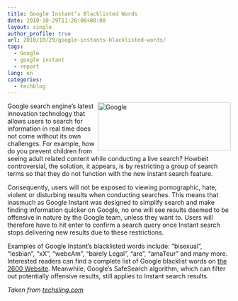 ```yaml
---
title: Google Instant’s Blacklisted Words
date: 2010-10-29T11:26:00+00:00
layout: single
author_profile: true
url: 2010/10/29/google-instants-blacklisted-words/
tags:
  - Google
  - google instant
  - report
lang: en
categories: 
  - techblog
---
```

[<img title="Google" border="0" alt="Google" align="right" src="http://lh4.ggpht.com/_vaUVXcmC3OI/TMqoVtOj8kI/AAAAAAAAC9s/ZF8oFalNqwk/Google_thumb%5B1%5D.png?imgmax=800" width="300" height="109" />](http://lh3.ggpht.com/_vaUVXcmC3OI/TMqoSNu0lII/AAAAAAAAC9o/tBdjpf6qDIw/s1600-h/Google%5B3%5D.png)Google search engine’s latest innovation technology that allows users to search for information in real time does not come without its own challenges. For example, how do you prevent children from seeing adult related content while conducting a live search? Howbeit controversial, the solution, it appears, is by restricting a group of search terms so that they do not function with the new instant search feature.

Consequently, users will not be exposed to viewing pornographic, hate, violent or disturbing results when conducting searches. This means that inasmuch as Google Instant was designed to simplify search and make finding information quicker on Google, no one will see results deemed to be offensive in nature by the Google team, unless they want to. Users will therefore have to hit enter to confirm a search query once Instant search stops delivering new results due to these restrictions.

Examples of Google Instant’s blacklisted words include: “bisexual”, “lesbian”, “xX”, “webcAm”, “barely Legal”, “are”, “amaTeur” and many more. Interested readers can find a complete list of Google blacklist words on [the 2600 Website](http://www.2600.com/googleblacklist/). Meanwhile, Google’s SafeSearch algorithm, which can filter out potentially offensive results, still applies to Instant search results.

_Taken from_ [_techsling.com_](http://techsling.com/)